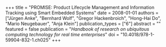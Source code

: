 +++
title = "PROMISE: Product Lifecycle Management and Information Tracking using Smart Embedded Systems"
date = 2008-01-01
authors = ["Jürgen Anke", "Bernhard Wolf", "Gregor Hackenbroich", "Hong-Hai Do", "Mario Neugebauer", "Anja Klein"]
publication_types = ["6"]
abstract = ""
featured = false
publication = "*Handbook of research on ubiquitous computing technology for real time enterprises*"
doi = "10.4018/978-1-59904-832-1.ch025"
+++


